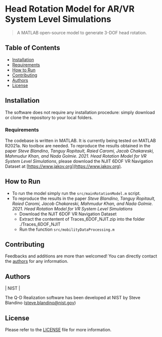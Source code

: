 # Head Rotation Model for AR/VR System Level Simulations
> A MATLAB open-source model to generate 3-DOF head rotation.


## Table of Contents
* [Installation](#installation)
* [Requirements](#requirements)
* [How to Run](#how-to-run)
* [Contributing](#contributing)
* [Authors](#authors)
* [License](#license)

## Installation
The software does not require any installation procedure: simply download or clone the repository to your local folders.

### Requirements
The codebase is written in MATLAB. It is currently being tested on MATLAB R2021a.
No toolbox are needed.
To reproduce the results obtained in the paper *Steve Blandino, Tanguy Ropitault, Raied Caromi, Jacob Chakareski, Mahmudur Khan, 
  and Nada Golmie. 2021. Head Rotation Model for VR System Level Simulations*, please download the NJIT 6DOF VR Navigation Dataset at [https://www.jakov.org](https://www.jakov.org).

## How to Run 
* To run the model simply run the  `src/mainRotationModel.m` script.
* To reproduce the results in the paper *Steve Blandino, Tanguy Ropitault, Raied Caromi, Jacob Chakareski, Mahmudur Khan, 
  and Nada Golmie. 2021. Head Rotation Model for VR System Level Simulations*
	* Download the NJIT 6DOF VR Navigation Dataset
	* Extract the contentent of Traces_6DOF_NJIT.zip into the folder ./Traces_6DOF_NJIT
	* Run the function `src/mobilityDataProcessing.m`

## Contributing
Feedbacks and additions are more than welcomed! You can directly contact the [authors](#Authors) for any information.


## Authors

| NIST | 

The Q-D Realization software has been developed at NIST by Steve Blandino (steve.blandino@nist.gov)


## License
Please refer to the [LICENSE](LICENSE) file for more information.
